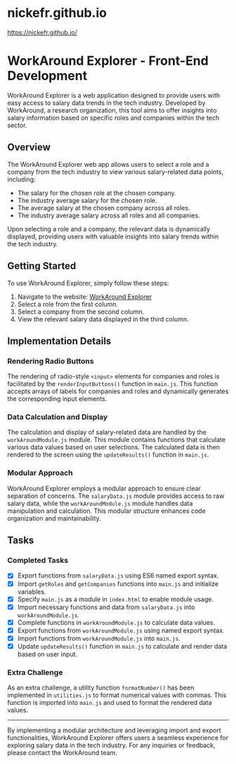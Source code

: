 # nickefr.github.io
https://nickefr.github.io/
⠀⠀⠀⠀⠀⠀
⠀⠀⠀⠀⠀⠀⠀⠀⠀⠀⠀⠀⠀⠀⠀⠀⠀⠀⠀
# WorkAround Explorer - Front-End Development

WorkAround Explorer is a web application designed to provide users with easy access to salary data trends in the tech industry. Developed by WorkAround, a research organization, this tool aims to offer insights into salary information based on specific roles and companies within the tech sector.

## Overview

The WorkAround Explorer web app allows users to select a role and a company from the tech industry to view various salary-related data points, including:

- The salary for the chosen role at the chosen company.
- The industry average salary for the chosen role.
- The average salary at the chosen company across all roles.
- The industry average salary across all roles and all companies.

Upon selecting a role and a company, the relevant data is dynamically displayed, providing users with valuable insights into salary trends within the tech industry.

## Getting Started

To use WorkAround Explorer, simply follow these steps:

1. Navigate to the website: [WorkAround Explorer](https://nickefr.github.io/)
2. Select a role from the first column.
3. Select a company from the second column.
4. View the relevant salary data displayed in the third column.

## Implementation Details

### Rendering Radio Buttons

The rendering of radio-style `<input>` elements for companies and roles is facilitated by the `renderInputButtons()` function in `main.js`. This function accepts arrays of labels for companies and roles and dynamically generates the corresponding input elements.

### Data Calculation and Display

The calculation and display of salary-related data are handled by the `workAroundModule.js` module. This module contains functions that calculate various data values based on user selections. The calculated data is then rendered to the screen using the `updateResults()` function in `main.js`.

### Modular Approach

WorkAround Explorer employs a modular approach to ensure clear separation of concerns. The `salaryData.js` module provides access to raw salary data, while the `workAroundModule.js` module handles data manipulation and calculation. This modular structure enhances code organization and maintainability.

## Tasks

### Completed Tasks

- [x] Export functions from `salaryData.js` using ES6 named export syntax.
- [x] Import `getRoles` and `getCompanies` functions into `main.js` and initialize variables.
- [x] Specify `main.js` as a module in `index.html` to enable module usage.
- [x] Import necessary functions and data from `salaryData.js` into `workAroundModule.js`.
- [x] Complete functions in `workAroundModule.js` to calculate data values.
- [x] Export functions from `workAroundModule.js` using named export syntax.
- [x] Import functions from `workAroundModule.js` into `main.js`.
- [x] Update `updateResults()` function in `main.js` to calculate and render data based on user input.

### Extra Challenge

As an extra challenge, a utility function `formatNumber()` has been implemented in `utilities.js` to format numerical values with commas. This function is imported into `main.js` and used to format the rendered data values.



---

By implementing a modular architecture and leveraging import and export functionalities, WorkAround Explorer offers users a seamless experience for exploring salary data in the tech industry. For any inquiries or feedback, please contact the WorkAround team.

